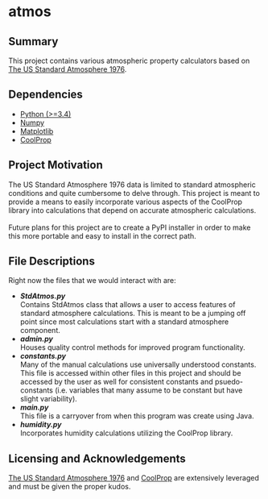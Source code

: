 # atmos
## Summary
This project contains various atmospheric property calculators based on [The US Standard Atmosphere 1976](https://www.pdas.com/atmos.html).
## Dependencies
 - [Python (>=3.4)](https://www.python.org/downloads/)
 - [Numpy](https://numpy.org/doc/stable/reference/)
 - [Matplotlib](https://matplotlib.org/stable/api/index.html)
 - [CoolProp](https://github.com/CoolProp/CoolProp)

## Project Motivation
The US Standard Atmosphere 1976 data is limited to standard atmospheric conditions and quite cumbersome to delve through. This project is meant to provide a means to easily incorporate various aspects of the CoolProp library into calculations that depend on accurate atmospheric calculations.<br>
<br>
Future plans for this project are to create a PyPI installer in order to make this more portable and easy to install in the correct path.

## File Descriptions
Right now the files that we would interact with are:
 - ***StdAtmos.py***<br>Contains StdAtmos class that allows a user to access features of standard atmosphere calculations. This is meant to be a jumping off point since most calculations start with a standard atmosphere component.
 - ***admin.py***<br>Houses quality control methods for improved program functionality.
 - ***constants.py***<br>Many of the manual calculations use universally understood constants. This file is accessed within other files in this project and should be accessed by the user as well for consistent constants and psuedo-constants (i.e. variables that many assume to be constant but have slight variability).
 - ***main.py***<br>This file is a carryover from when this program was create using Java.
 - ***humidity.py***<br>Incorporates humidity calculations utilizing the CoolProp library.

## Licensing and Acknowledgements
[The US Standard Atmosphere 1976](https://www.pdas.com/atmos.html) and [CoolProp](https://github.com/CoolProp/CoolProp) are extensively leveraged and must be given the proper kudos.
